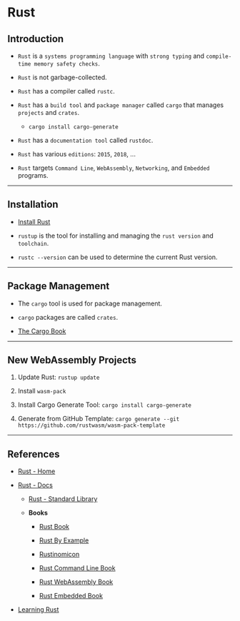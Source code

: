 # Rust

## Introduction

* `Rust` is a `systems programming language` with `strong typing` and `compile-time memory safety checks`.

* `Rust` is not garbage-collected.

* `Rust` has a compiler called `rustc`.

* `Rust` has a `build tool` and `package manager` called `cargo` that manages `projects` and `crates`.

    * `cargo install cargo-generate` 

* `Rust` has a `documentation tool` called `rustdoc`.

* `Rust` has various `editions`: `2015`, `2018`, ...

* `Rust` targets `Command Line`, `WebAssembly`, `Networking`, and `Embedded` programs.

---

## Installation

* [Install Rust](https://www.rust-lang.org/tools/install)

* `rustup` is the tool for installing and managing the `rust version` and `toolchain`.

* `rustc --version` can be used to determine the current Rust version.

---

## Package Management

* The `cargo` tool is used for package management.

* `cargo` packages are called `crates`.

* [The Cargo Book](https://doc.rust-lang.org/cargo/index.html)

---

## New WebAssembly Projects

1. Update Rust: `rustup update`

2. Install `wasm-pack`

3. Install Cargo Generate Tool: `cargo install cargo-generate`

4. Generate from GitHub Template: `cargo generate --git https://github.com/rustwasm/wasm-pack-template`

---

## References

* [Rust - Home](https://www.rust-lang.org/)

* [Rust - Docs](https://www.rust-lang.org/learn)

    * [Rust - Standard Library](https://doc.rust-lang.org/std/index.html)

    * __Books__

        * [Rust Book](https://doc.rust-lang.org/book/)

        * [Rust By Example](https://doc.rust-lang.org/stable/rust-by-example/)

        * [Rustinomicon](https://doc.rust-lang.org/nomicon/index.html)

        * [Rust Command Line Book](https://rust-cli.github.io/book/index.html)

        * [Rust WebAssembly Book](https://rustwasm.github.io/docs/book/)

        * [Rust Embedded Book](https://doc.rust-lang.org/stable/embedded-book/)

* [Learning Rust](https://learning-rust.github.io/docs/index.html)




